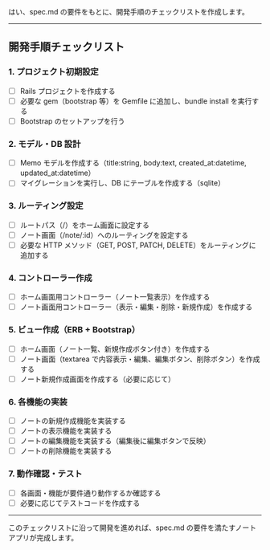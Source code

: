 はい、spec.md の要件をもとに、開発手順のチェックリストを作成します。

---

## 開発手順チェックリスト

### 1. プロジェクト初期設定

- [ ] Rails プロジェクトを作成する
- [ ] 必要な gem（bootstrap 等）を Gemfile に追加し、bundle install を実行する
- [ ] Bootstrap のセットアップを行う

### 2. モデル・DB 設計

- [ ] Memo モデルを作成する（title:string, body:text, created_at:datetime, updated_at:datetime）
- [ ] マイグレーションを実行し、DB にテーブルを作成する（sqlite）

### 3. ルーティング設定

- [ ] ルートパス（/）をホーム画面に設定する
- [ ] ノート画面（/note/:id）へのルーティングを設定する
- [ ] 必要な HTTP メソッド（GET, POST, PATCH, DELETE）をルーティングに追加する

### 4. コントローラー作成

- [ ] ホーム画面用コントローラー（ノート一覧表示）を作成する
- [ ] ノート画面用コントローラー（表示・編集・削除・新規作成）を作成する

### 5. ビュー作成（ERB + Bootstrap）

- [ ] ホーム画面（ノート一覧、新規作成ボタン付き）を作成する
- [ ] ノート画面（textarea で内容表示・編集、編集ボタン、削除ボタン）を作成する
- [ ] ノート新規作成画面を作成する（必要に応じて）

### 6. 各機能の実装

- [ ] ノートの新規作成機能を実装する
- [ ] ノートの表示機能を実装する
- [ ] ノートの編集機能を実装する（編集後に編集ボタンで反映）
- [ ] ノートの削除機能を実装する

### 7. 動作確認・テスト

- [ ] 各画面・機能が要件通り動作するか確認する
- [ ] 必要に応じてテストコードを作成する

---

このチェックリストに沿って開発を進めれば、spec.md の要件を満たすノートアプリが完成します。
